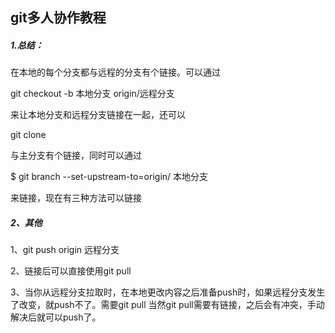 ## git多人协作教程



##### 1.总结：

在本地的每个分支都与远程的分支有个链接。可以通过

git checkout -b 本地分支 origin/远程分支 

来让本地分支和远程分支链接在一起，还可以

git clone 

与主分支有个链接，同时可以通过

$ git branch --set-upstream-to=origin/<branch>  本地分支 

来链接，现在有三种方法可以链接

##### 2、其他

1、git push origin 远程分支

2、链接后可以直接使用git pull

3、当你从远程分支拉取时，在本地更改内容之后准备push时，如果远程分支发生了改变，就push不了。需要git pull 当然git pull需要有链接，之后会有冲突，手动解决后就可以push了。

